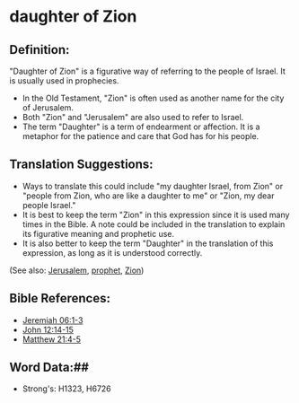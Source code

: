 # daughter of Zion #

## Definition: ##

"Daughter of Zion" is a figurative way of referring to the people of Israel. It is usually used in prophecies.

* In the Old Testament, "Zion" is often used as another name for the city of Jerusalem.
* Both "Zion" and "Jerusalem" are also used to refer to Israel.
* The term "Daughter" is a term of endearment or affection. It is a metaphor for the patience and care that God has for his people. 

## Translation Suggestions: ##

* Ways to translate this could include "my daughter Israel, from Zion" or "people from Zion, who are like a daughter to me" or "Zion, my dear people Israel."
* It is best to keep the term "Zion" in this expression since it is used many times in the Bible. A note could be included in the translation to explain its figurative meaning and prophetic use.
* It is also better to keep the term "Daughter" in the translation of this expression, as long as it is understood correctly.

(See also: [Jerusalem](../names/jerusalem.md), [prophet](prophet.md), [Zion](zion.md))

## Bible References: ##

* [Jeremiah 06:1-3](rc://en/tn/help/jer/06/01)
* [John 12:14-15](rc://en/tn/help/jhn/12/14)
* [Matthew 21:4-5](rc://en/tn/help/mat/21/04)


## Word Data:##

* Strong's: H1323, H6726
